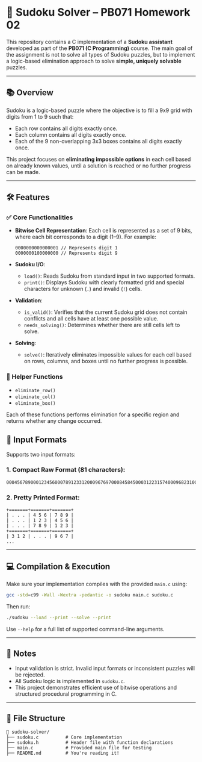 # 🧩 Sudoku Solver – PB071 Homework 02

This repository contains a C implementation of a **Sudoku assistant** developed as part of the **PB071 (C Programming)** course. The main goal of the assignment is not to solve all types of Sudoku puzzles, but to implement a logic-based elimination approach to solve **simple, uniquely solvable** puzzles.

---

## 📚 Overview

Sudoku is a logic-based puzzle where the objective is to fill a 9x9 grid with digits from 1 to 9 such that:

- Each row contains all digits exactly once.
- Each column contains all digits exactly once.
- Each of the 9 non-overlapping 3x3 boxes contains all digits exactly once.

This project focuses on **eliminating impossible options** in each cell based on already known values, until a solution is reached or no further progress can be made.

---

## 🛠️ Features

### ✅ Core Functionalities

- **Bitwise Cell Representation**:
  Each cell is represented as a set of 9 bits, where each bit corresponds to a digit (1–9). For example:
  ```
  0000000000000001 // Represents digit 1
  0000000100000000 // Represents digit 9
  ```

- **Sudoku I/O**:
  - `load()`: Reads Sudoku from standard input in two supported formats.
  - `print()`: Displays Sudoku with clearly formatted grid and special characters for unknown (`.`) and invalid (`!`) cells.

- **Validation**:
  - `is_valid()`: Verifies that the current Sudoku grid does not contain conflicts and all cells have at least one possible value.
  - `needs_solving()`: Determines whether there are still cells left to solve.

- **Solving**:
  - `solve()`: Iteratively eliminates impossible values for each cell based on rows, columns, and boxes until no further progress is possible.

### 🧪 Helper Functions

- `eliminate_row()`
- `eliminate_col()`
- `eliminate_box()`

Each of these functions performs elimination for a specific region and returns whether any change occurred.


## 📄 Input Formats

Supports two input formats:

### 1. Compact Raw Format (81 characters):
```
000456789000123456000789123312000967697000845845000312231574000968231000574968000
```

### 2. Pretty Printed Format:
```
+=======+=======+=======+
| . . . | 4 5 6 | 7 8 9 |
| . . . | 1 2 3 | 4 5 6 |
| . . . | 7 8 9 | 1 2 3 |
+=======+=======+=======+
| 3 1 2 | . . . | 9 6 7 |
...
```

---

## 💻 Compilation & Execution

Make sure your implementation compiles with the provided `main.c` using:

```bash
gcc -std=c99 -Wall -Wextra -pedantic -o sudoku main.c sudoku.c
```

Then run:

```bash
./sudoku --load --print --solve --print
```

Use `--help` for a full list of supported command-line arguments.

---

## 📌 Notes

- Input validation is strict. Invalid input formats or inconsistent puzzles will be rejected.
- All Sudoku logic is implemented in `sudoku.c`.
- This project demonstrates efficient use of bitwise operations and structured procedural programming in C.

---

## 📂 File Structure

```
📁 sudoku-solver/
├── sudoku.c          # Core implementation
├── sudoku.h          # Header file with function declarations
├── main.c            # Provided main file for testing
├── README.md         # You're reading it!
```